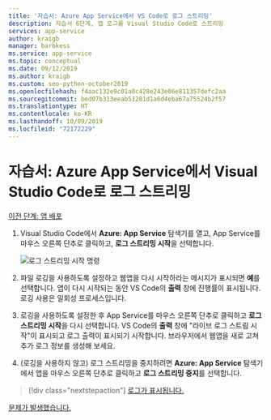 ```yaml
---
title: '자습서: Azure App Service에서 VS Code로 로그 스트리밍'
description: 자습서 6단계, 앱 로그를 Visual Studio Code로 스트리밍
services: app-service
author: kraigb
manager: barbkess
ms.service: app-service
ms.topic: conceptual
ms.date: 09/12/2019
ms.author: kraigb
ms.custom: seo-python-october2019
ms.openlocfilehash: f4aac132e9c01a0c428e243e06e811357defc2aa
ms.sourcegitcommit: bed07b313eeab51281d1a6d4eba67a75524b2f57
ms.translationtype: HT
ms.contentlocale: ko-KR
ms.lasthandoff: 10/09/2019
ms.locfileid: "72172229"
---
```

# <a name="tutorial-stream-logs-from-azure-app-service-into-visual-studio-code"></a>자습서: Azure App Service에서 Visual Studio Code로 로그 스트리밍

[이전 단계: 앱 배포](tutorial-deploy-app-service-on-linux-05.md)

1. Visual Studio Code에서 **Azure: App Service** 탐색기를 열고, App Service를 마우스 오른쪽 단추로 클릭하고, **로그 스트리밍 시작**을 선택합니다.

   ![로그 스트리밍 시작 명령](media/deploy-azure/start-streaming-logs-command.png)

1. 파일 로깅을 사용하도록 설정하고 웹앱을 다시 시작하라는 메시지가 표시되면 **예**를 선택합니다. 앱이 다시 시작되는 동안 VS Code의 **출력** 창에 진행률이 표시됩니다. 로깅 사용은 일회성 프로세스입니다.

1. 로깅을 사용하도록 설정한 후 App Service를 마우스 오른쪽 단추로 클릭하고 **로그 스트리밍 시작**을 다시 선택합니다. VS Code의 **출력** 창에 "라이브 로그 스트림 시작"이 표시되고 로그 출력이 표시되기 시작합니다. 브라우저에서 웹앱을 새로 고쳐 추가 로그 정보를 생성해 보세요.

1. (로깅을 사용하지 않고) 로그 스트리밍을 중지하려면 **Azure: App Service** 탐색기에서 앱을 마우스 오른쪽 단추로 클릭하고 **로그 스트리밍 중지**를 선택합니다.

> [!div class="nextstepaction"]
> [로그가 표시됩니다.](tutorial-deploy-app-service-on-linux-07.md)

[문제가 발생했습니다.](https://www.research.net/r/PWZWZ52?tutorial=vscode-appservice-python&step=06-stream-logs)
